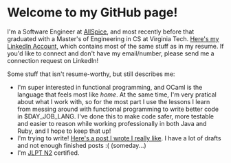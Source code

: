 # Welcome to my GitHub page!

I'm a Software Engineer at [AllSpice](https://www.allspice.io/), and most recently before that graduated with a Master's of Engineering in CS at Virginia Tech. [Here's my LinkedIn Account,](https://www.linkedin.com/in/shrikup/) which contains most of the same stuff as in my resume. If you'd like to connect and don't have my email/number, please send me a connection request on LinkedIn!

Some stuff that isn't resume-worthy, but still describes me:

- I'm super interested in functional programming, and OCaml is the language that feels most like *home*. At the same time, I'm very pratical about what I work with, so for the most part I use the lessons I learn from messing around with functional programming to write better code in $DAY_JOB_LANG. I've done this to make code safer, more testable and easier to reason while working professionally in both Java and Ruby, and I hope to keep that up!
- I'm trying to write! [Here's a post I wrote I really like](https://blog.shrikanthup.com/2021-12-04-ecto-data/). I have a lot of drafts and not enough finished posts :( (someday...)
- I'm [JLPT N2](https://en.wikipedia.org/wiki/Japanese-Language_Proficiency_Test) certified.
